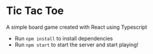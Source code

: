 # Tic Tac Toe

A simple board game created with React using Typescript

* Run `npm install` to install dependencies
* Run `npm start` to start the server and start playing!
